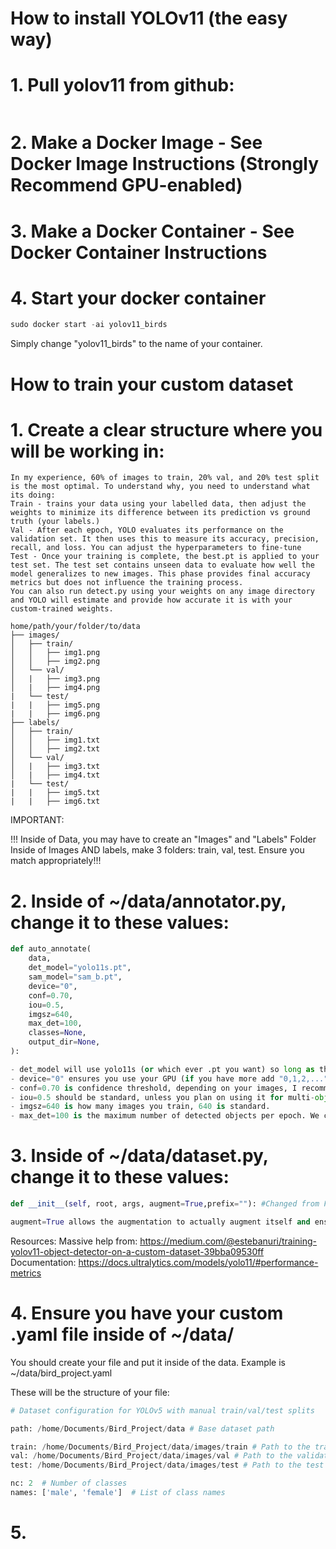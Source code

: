 # How to install YOLOv11 (the easy way)

# 1. Pull yolov11 from github:
```python
```

# 2. Make a Docker Image - See Docker Image Instructions (Strongly Recommend GPU-enabled)

# 3. Make a Docker Container - See Docker Container Instructions

# 4. Start your docker container

```python
sudo docker start -ai yolov11_birds
````
Simply change "yolov11_birds" to the name of your container.

# How to train your custom dataset

# 1. Create a clear structure where you will be working in:
```
In my experience, 60% of images to train, 20% val, and 20% test split is the most optimal. To understand why, you need to understand what its doing:
Train - trains your data using your labelled data, then adjust the weights to minimize its difference between its prediction vs ground truth (your labels.)
Val - After each epoch, YOLO evaluates its performance on the validation set. It then uses this to measure its accuracy, precision, recall, and loss. You can adjust the hyperparameters to fine-tune
Test - Once your training is complete, the best.pt is applied to your test set. The test set contains unseen data to evaluate how well the model generalizes to new images. This phase provides final accuracy metrics but does not influence the training process.
You can also run detect.py using your weights on any image directory and YOLO will estimate and provide how accurate it is with your custom-trained weights.
```
```
home/path/your/folder/to/data
├── images/
│   ├── train/
│   │   ├── img1.png
│   │   ├── img2.png
│   └── val/
│   |   ├── img3.png
│   |   ├── img4.png
|   └── test/  
|   |   ├── img5.png
|   |   ├── img6.png
├── labels/
│   ├── train/
│   │   ├── img1.txt
│   │   ├── img2.txt
│   └── val/
│   |   ├── img3.txt
│   |   ├── img4.txt
|   └── test/  
|   |   ├── img5.txt
|   |   ├── img6.txt
```

IMPORTANT:

!!! Inside of Data, you may have to create an "Images" and "Labels" Folder
Inside of Images AND labels, make 3 folders: train, val, test. Ensure you match appropriately!!!

# 2. Inside of ~/data/annotator.py, change it to these values:

```python
def auto_annotate(
    data,
    det_model="yolo11s.pt",
    sam_model="sam_b.pt",
    device="0",
    conf=0.70,
    iou=0.5,
    imgsz=640,
    max_det=100,
    classes=None,
    output_dir=None,
):

- det_model will use yolo11s (or which ever .pt you want) so long as the file is inside of the data folder as well. if not, it will assume yolo11n.
- device="0" ensures you use your GPU (if you have more add "0,1,2,...")
- conf=0.70 is confidence threshold, depending on your images, I recommend .7 for 70%
- iou=0.5 should be standard, unless you plan on using it for multi-object tracking.
- imgsz=640 is how many images you train, 640 is standard.
- max_det=100 is the maximum number of detected objects per epoch. We changed it to 100 to not over-annotate.
```

# 3. Inside of ~/data/dataset.py, change it to these values:
```python
def __init__(self, root, args, augment=True,prefix=""): #Changed from False

augment=True allows the augmentation to actually augment itself and ensure you have a fine-tuned model.
```

Resources: 
Massive help from: https://medium.com/@estebanuri/training-yolov11-object-detector-on-a-custom-dataset-39bba09530ff
Documentation: https://docs.ultralytics.com/models/yolo11/#performance-metrics

# 4. Ensure you have your custom .yaml file inside of ~/data/
You should create your file and put it inside of the data. 
Example is ~/data/bird_project.yaml

These will be the structure of your file:
```python
# Dataset configuration for YOLOv5 with manual train/val/test splits

path: /home/Documents/Bird_Project/data # Base dataset path 

train: /home/Documents/Bird_Project/data/images/train # Path to the train images
val: /home/Documents/Bird_Project/data/images/val # Path to the validation images
test: /home/Documents/Bird_Project/data/images/test # Path to the test images

nc: 2  # Number of classes
names: ['male', 'female']  # List of class names
```
# 5. 
